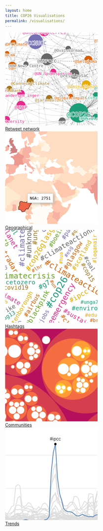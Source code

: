 ```yaml
---
layout: home
title: COP26 Visualisations
permalink: /visualisations/
---
```


<div class="flexi flexi-5">
<div><a href="/"                          ><img src="/assets/img/network_viz.png">  <br/>Retweet network</a></div>
<div><a href="/visualisation/geographical"><img src="/assets/img/geography_viz.png"><br/>Geographical</a></div>
<div><a href="/visualisation/hashtags"    ><img src="/assets/img/hashtag_viz.png">  <br/>Hashtags</a></div>
<div><a href="/visualisation/communities" ><img src="/assets/img/community_viz.png"><br/>Communities</a></div>
<div><a href="/visualisation/trends"      ><img src="/assets/img/trends_viz.png">   <br/>Trends</a></div>
</div>
